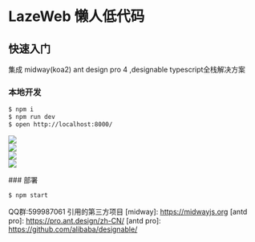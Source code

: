# LazeWeb 懒人低代码

## 快速入门

<!-- 在此次添加使用文档 -->

集成 midway(koa2) ant design pro 4 ,designable
typescript全栈解决方案
### 本地开发

```bash
$ npm i
$ npm run dev
$ open http://localhost:8000/
```
<p>
<img src="https://1jianvip.oss-cn-shanghai.aliyuncs.com/images/page.png">
<br/>
<img src="https://1jianvip.oss-cn-shanghai.aliyuncs.com/images/page1.png">
<br/>
<img src="https://1jianvip.oss-cn-shanghai.aliyuncs.com/images/page2.png">
<br/>
<img src="https://1jianvip.oss-cn-shanghai.aliyuncs.com/images/page3.png">
<br/>
</p>
### 部署

```bash
$ npm start
```


QQ群:599987061
引用的第三方项目
[midway]: https://midwayjs.org
[antd pro]: https://pro.ant.design/zh-CN/
[antd pro]: https://github.com/alibaba/designable/